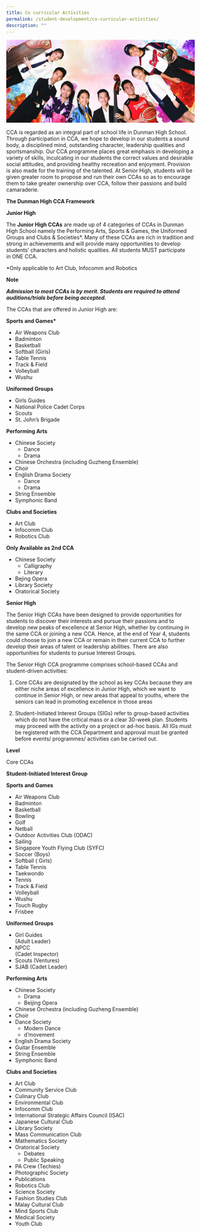 ```yaml
---
title: Co curricular Activities
permalink: /student-development/co-curricular-activities/
description: ""
---
```

![](/images/masthead-development-cca.jpg)

CCA is regarded as an integral part of school life in Dunman High School. Through participation in CCA, we hope to develop in our students a sound body, a disciplined mind, outstanding character, leadership qualities and sportsmanship. Our CCA programme places great emphasis in developing a variety of skills, inculcating in our students the correct values and desirable social attitudes, and providing healthy recreation and enjoyment. Provision is also made for the training of the talented. At Senior High, students will be given greater room to propose and run their own CCAs so as to encourage them to take greater ownership over CCA, follow their passions and build camaraderie.

**The Dunman High CCA Framework**

**Junior High**

The **Junior High CCAs** are made up of 4 categories of CCAs in Dunman High School namely the Performing Arts, Sports & Games, the Uniformed Groups and Clubs & Societies\*. Many of these CCAs are rich in tradition and strong in achievements and will provide many opportunities to develop students’ characters and holistic qualities. All students MUST participate in ONE CCA.

\*Only applicable to Art Club, Infocomm and Robotics

**Note**

_**Admission to most CCAs is by merit. Students are required to attend auditions/trials before being accepted.**_

The CCAs that are offered in Junior High are:

**Sports and Games\***

*   Air Weapons Club
*   Badminton
*   Basketball
*   Softball (Girls)
*   Table Tennis
*   Track & Field
*   Volleyball
*   Wushu

**Uniformed Groups**

*   Girls Guides
*   National Police Cadet Corps
*   Scouts
*   St. John’s Brigade

**Performing Arts**

*   Chinese Society
    *   Dance
    *   Drama
*   Chinese Orchestra (including Guzheng Ensemble)
*   Choir
*   English Drama Society
    *   Dance
    *   Drama
*   String Ensemble
*   Symphonic Band

**Clubs and Societies**

*   Art Club
*   Infocomm Club
*   Robotics Club

**Only Available as 2nd CCA**

*   Chinese Society
    *   Calligraphy
    *   Literary
*   Bejing Opera
*   Library Society
*   Oratorical Society


**Senior High**

The Senior High CCAs have been designed to provide opportunities for students to discover their interests and pursue their passions and to develop new peaks of excellence at Senior High, whether by continuing in the same CCA or joining a new CCA. Hence, at the end of Year 4, students could choose to join a new CCA or remain in their current CCA to further develop their areas of talent or leadership abilities.  There are also opportunities for students to pursue Interest Groups.

The Senior High CCA programme comprises school-based CCAs and student-driven activities:

1) Core CCAs are designated by the school as key CCAs because they are either niche areas of excellence in Junior High, which we want to continue in Senior High, or new areas that appeal to youths, where the seniors can lead in promoting excellence in those areas

2) Student-Initiated Interest Groups (SIGs) refer to group-based activities which do not have the critical mass or a clear 30-week plan. Students may proceed with the activity on a project or ad-hoc basis. All IGs must be registered with the CCA Department and approval must be granted before events/ programmes/ activities can be carried out.

**Level**

Core CCAs

**Student-Initiated Interest Group**

**Sports and Games**

*   Air Weapons Club
*   Badminton
*   Basketball
*   Bowling
*   Golf
*   Netball
*   Outdoor Activities Club (ODAC)
*   Sailing
*   Singapore Youth Flying Club (SYFC)
*   Soccer (Boys)
*   Softball ( Girls)
*   Table Tennis
*   Taekwondo
*   Tennis
*   Track & Field
*   Volleyball
*   Wushu
*   Touch Rugby
*   Frisbee

**Uniformed Groups**

*   Girl Guides  
    (Adult Leader)
*   NPCC  
    (Cadet Inspector)
*   Scouts (Ventures)
*   SJAB (Cadet Leader)

**Performing Arts**

*   Chinese Society
    *   Drama
    *   Beijing Opera
*   Chinese Orchestra (including Guzheng Ensemble)
*   Choir
*   Dance Society
    *   Modern Dance
    *   d’movement
*   English Drama Society
*   Guitar Ensemble
*   String Ensemble
*   Symphonic Band

**Clubs and Societies**

*   Art Club
*   Community Service Club
*   Culinary Club
*   Environmental Club
*   Infocomm Club
*   International Strategic Affairs Council (ISAC)
*   Japanese Cultural Club
*   Library Society
*   Mass Communication Club
*   Mathematics Society
*   Oratorical Society
    *   Debates
    *   Public Speaking
*   PA Crew (Techies)
*   Photographic Society
*   Publications
*   Robotics Club
*   Science Society
*   Fashion Studies Club
*   Malay Cultural Club
*   Mind Sports Club
*   Medical Society
*   Youth Club